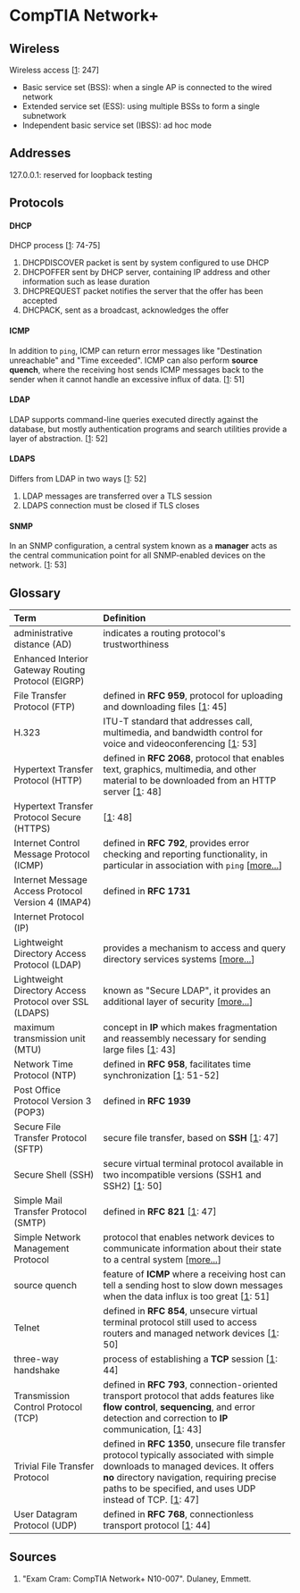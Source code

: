 # CompTIA Network+

## Wireless
Wireless access [[1](#sources): 247]
- Basic service set (BSS): when a single AP is connected to the wired network
- Extended service set (ESS): using multiple BSSs to form a single subnetwork
- Independent basic service set (IBSS): ad hoc mode

## Addresses
127.0.0.1: reserved for loopback testing

## Protocols
#### DHCP
DHCP process [[1](#sources): 74-75]
1. DHCPDISCOVER packet is sent by system configured to use DHCP
2. DHCPOFFER sent by DHCP server, containing IP address and other information such as lease duration
3. DHCPREQUEST packet notifies the server that the offer has been accepted
4. DHCPACK, sent as a broadcast, acknowledges the offer

#### ICMP
In addition to `ping`, ICMP can return error messages like "Destination unreachable" and "Time exceeded". ICMP can also perform **source quench**, where the receiving host sends ICMP messages back to the sender when it cannot handle an excessive influx of data. [[1](#sources): 51]

#### LDAP
LDAP supports command-line queries executed directly against the database, but mostly authentication programs and search utilities provide a layer of abstraction. [[1](#sources): 52]

#### LDAPS
Differs from LDAP in two ways [[1](#sources): 52]
1. LDAP messages are transferred over a TLS session
2. LDAPS connection must be closed if TLS closes

#### SNMP
In an SNMP configuration, a central system known as a **manager** acts as the central communication point for all SNMP-enabled devices on the network. [[1](#sources): 53]

## Glossary
Term                                      | Definition
:---                                      | :---
administrative distance (AD)              | indicates a routing protocol's trustworthiness
Enhanced Interior Gateway Routing Protocol (EIGRP) | 
File Transfer Protocol (FTP)              | defined in **RFC 959**, protocol for uploading and downloading files [[1](#sources): 45]
H.323                                     | ITU-T standard that addresses call, multimedia, and bandwidth control for voice and videoconferencing [[1](#sources): 53]
Hypertext Transfer Protocol (HTTP)        | defined in **RFC 2068**, protocol that enables text, graphics, multimedia, and other material to be downloaded from an HTTP server [[1](#sources): 48]
Hypertext Transfer Protocol Secure (HTTPS)| [[1](#sources): 48]
Internet Control Message Protocol (ICMP)  | defined in **RFC 792**, provides error checking and reporting functionality, in particular in association with `ping` [[more...](#icmp)]
Internet Message Access Protocol Version 4 (IMAP4) | defined in **RFC 1731**
Internet Protocol (IP)                    | 
Lightweight Directory Access Protocol (LDAP) | provides a mechanism to access and query directory services systems [[more...](#ldap)]
Lightweight Directory Access Protocol over SSL (LDAPS) | known as "Secure LDAP", it provides an additional layer of security [[more...](#ldaps)]
maximum transmission unit (MTU)           | concept in **IP** which makes fragmentation and reassembly necessary for sending large files [[1](#sources): 43]
Network Time Protocol (NTP)               | defined in **RFC 958**, facilitates time synchronization [[1](#sources): 51-52]
Post Office Protocol Version 3 (POP3)     | defined in **RFC 1939**
Secure File Transfer Protocol (SFTP)      | secure file transfer, based on **SSH** [[1](#sources): 47]
Secure Shell (SSH)                        | secure virtual terminal protocol available in two incompatible versions (SSH1 and SSH2) [[1](#sources): 50]
Simple Mail Transfer Protocol (SMTP)      | defined in **RFC 821** [[1](#sources): 47]
Simple Network Management Protocol        | protocol that enables network devices to communicate information about their state to a central system [[more...](#snmp)]
source quench                             | feature of **ICMP** where a receiving host can tell a sending host to slow down messages when the data influx is too great [[1](#sources): 51]
Telnet                                    | defined in **RFC 854**, unsecure virtual terminal protocol still used to access routers and managed network devices [[1](#sources): 50]
three-way handshake                       | process of establishing a **TCP** session [[1](#sources): 44]
Transmission Control Protocol (TCP)       | defined in **RFC 793**, connection-oriented transport protocol that adds features like **flow control**, **sequencing**, and error detection and correction to **IP** communication, [[1](#sources): 43]
Trivial File Transfer Protocol            | defined in **RFC 1350**, unsecure file transfer protocol typically associated with simple downloads to managed devices. It offers **no** directory navigation, requiring precise paths to be specified, and uses UDP instead of TCP. [[1](#sources): 47]
User Datagram Protocol (UDP)              | defined in **RFC 768**, connectionless transport protocol [[1](#sources): 44]

## Sources
1. "Exam Cram: CompTIA Network+ N10-007". Dulaney, Emmett.

